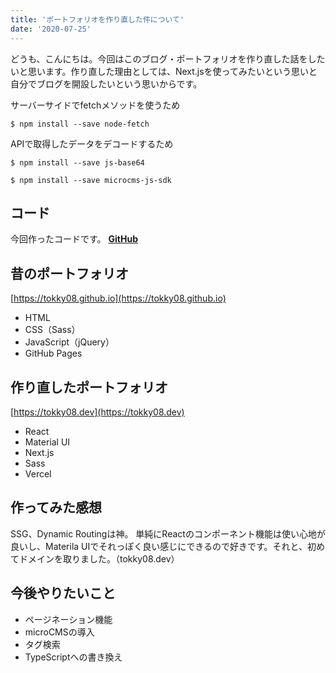 ```yaml
---
title: 'ポートフォリオを作り直した件について'
date: '2020-07-25'
---
```


どうも、こんにちは。今回はこのブログ・ポートフォリオを作り直した話をしたいと思います。作り直した理由としては、Next.jsを使ってみたいという思いと自分でブログを開設したいという思いからです。

サーバーサイドでfetchメソッドを使うため
```
$ npm install --save node-fetch
```

APIで取得したデータをデコードするため
```
$ npm install --save js-base64 
```

```
$ npm install --save microcms-js-sdk
```

## コード
今回作ったコードです。
**[GitHub](https://github.com/tokky08/portfolio)**

## 昔のポートフォリオ 
[https://tokky08.github.io](https://tokky08.github.io)
 - HTML
 - CSS（Sass）
 - JavaScript（jQuery）
 - GitHub Pages

## 作り直したポートフォリオ 
[https://tokky08.dev](https://tokky08.dev)
 - React
 - Material UI
 - Next.js
 - Sass
 - Vercel

 ## 作ってみた感想
SSG、Dynamic Routingは神。
単純にReactのコンポーネント機能は使い心地が良いし、Materila UIでそれっぽく良い感じにできるので好きです。それと、初めてドメインを取りました。（tokky08.dev）

## 今後やりたいこと
 - ページネーション機能 
 - microCMSの導入
 - タグ検索
 - TypeScriptへの書き換え